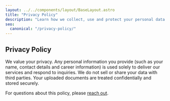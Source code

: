 ```yaml
---
layout: ../../components/layout/BaseLayout.astro
title: "Privacy Policy"
description: "Learn how we collect, use and protect your personal data."
seo:
  canonical: "/privacy-policy/"
---
```


## Privacy Policy

We value your privacy. Any personal information you provide (such as your name, contact details and career information) is used solely to deliver our services and respond to inquiries. We do not sell or share your data with third parties. Your uploaded documents are treated confidentially and stored securely.

For questions about this policy, please <a href="/contact/">reach out</a>.